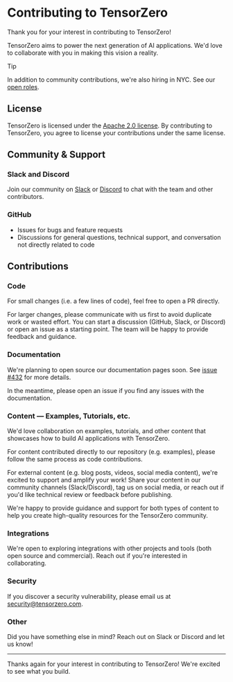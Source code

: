 # Contributing to TensorZero

Thank you for your interest in contributing to TensorZero!

TensorZero aims to power the next generation of AI applications. We'd love to collaborate with you in making this vision a reality.

> [!TIP]
> In addition to community contributions, we're also hiring in NYC. See our [open roles](https://www.tensorzero.com/jobs).

## License

TensorZero is licensed under the [Apache 2.0 license](LICENSE).
By contributing to TensorZero, you agree to license your contributions under the same license.

## Community & Support

### Slack and Discord

Join our community on [Slack](https://www.tensorzero.com/slack) or [Discord](https://www.tensorzero.com/discord) to chat with the team and other contributors.

### GitHub

- Issues for bugs and feature requests
- Discussions for general questions, technical support, and conversation not directly related to code

## Contributions

### Code

For small changes (i.e. a few lines of code), feel free to open a PR directly.

For larger changes, please communicate with us first to avoid duplicate work or wasted effort.
You can start a discussion (GitHub, Slack, or Discord) or open an issue as a starting point.
The team will be happy to provide feedback and guidance.

### Documentation

We're planning to open source our documentation pages soon. See [issue #432](https://github.com/tensorzero/tensorzero/issues/432) for more details.

In the meantime, please open an issue if you find any issues with the documentation.

### Content — Examples, Tutorials, etc.

We'd love collaboration on examples, tutorials, and other content that showcases how to build AI applications with TensorZero.

For content contributed directly to our repository (e.g. examples), please follow the same process as code contributions.

For external content (e.g. blog posts, videos, social media content), we're excited to support and amplify your work!
Share your content in our community channels (Slack/Discord), tag us on social media, or reach out if you'd like technical review or feedback before publishing.

We're happy to provide guidance and support for both types of content to help you create high-quality resources for the TensorZero community.

### Integrations

We're open to exploring integrations with other projects and tools (both open source and commercial).
Reach out if you're interested in collaborating.

### Security

If you discover a security vulnerability, please email us at [security@tensorzero.com](mailto:security@tensorzero.com).

### Other

Did you have something else in mind? Reach out on Slack or Discord and let us know!

---

Thanks again for your interest in contributing to TensorZero! We're excited to see what you build.

